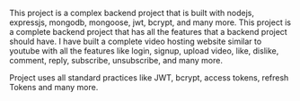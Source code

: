 This project is a complex backend project that is built with nodejs, expressjs, mongodb, mongoose, jwt, bcrypt, and many more. This project is a complete backend project that has all the features that a backend project should have. I have built a complete video hosting website similar to youtube with all the features like login, signup, upload video, like, dislike, comment, reply, subscribe, unsubscribe, and many more.

Project uses all standard practices like JWT, bcrypt, access tokens, refresh Tokens and many more.
